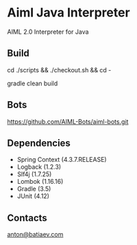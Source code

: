 # Aiml Java Interpreter
AIML 2.0 Interpreter for Java

## Build
cd ./scripts && ./checkout.sh && cd -

gradle clean build

## Bots
https://github.com/AIML-Bots/aiml-bots.git

## Dependencies
- Spring Context (4.3.7.RELEASE)
- Logback (1.2.3)
- Slf4j (1.7.25)
- Lombok (1.16.16)
- Gradle (3.5)
- JUnit (4.12)

## Contacts
anton@batiaev.com